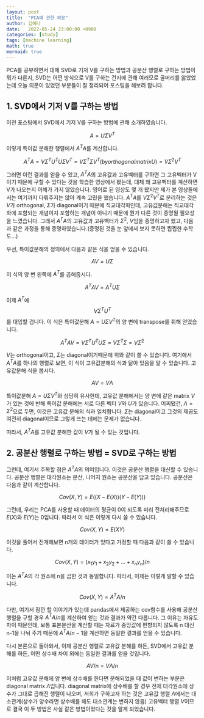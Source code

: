 ```yaml
---
layout: post
title:  "PCA에 관한 의문"
author: 김예나
date:   2022-05-24 23:00:00 +0900
categories: [study]
tags: [machine learning]
math: true
mermaid: true
---
```



PCA를 공부하면서 대체 SVD로 기저 V를 구하는 방법과 공분산 행렬로 구하는 방법이 뭐가 다른지, SVD는 어떤 방식으로 V를 구하는 건지에 관해 여러모로 골머리를 앓았었는데 오늘 의문이 있었던 부분들이 잘 정리되어 포스팅을 해보려 합니다.


## 1\. SVD에서 기저 V를 구하는 방법


이전 포스팅에서 SVD에서 기저 V를 구하는 방법에 관해 소개하였습니다.


$$A = U\Sigma V^T$$


이렇게 특이값 분해한 행렬에서 $A^TA$를 계산합니다.


$$A^TA=V\Sigma^T U^T U\Sigma V^T=V\Sigma^T \Sigma V^T(by orthogonal matrix U)=V\Sigma^2 V^T$$


그러면 이런 결과를 얻을 수 있고, $A^TA$의 고유값과 고유벡터를 구하면 그 고유벡터가 V이기 때문에 구할 수 있다는 것을 학습한 영상에서 봤는데, 대체 왜 고유벡터를 계산하면 V가 나오는지 이해가 가지 않았습니다. 영어로 된 영상도 몇 개 봤지만 제가 본 영상들에서는 여기까지 다뤄주지는 않아 계속 고민을 했습니다. $A^TA$를 $V\Sigma^2 V^T$로 분리하는 것은 $V$가 orthogonal, $\Sigma$가 diagonal이기 때문에 직교대각화인데, 고유값분해는 직교대각화에 포함되는 개념이지 포함하는 개념이 아니기 때문에 뭔가 다른 것이 증명될 필요성을 느꼈습니다. 그래서 $A^TA$의 고유값과 고유벡터가 $\Sigma^2$, $V$임을 증명하고자 했고, 다음과 같은 과정을 통해 증명하였습니다.(증명된 것을 눈 앞에서 보지 못하면 찝찝한 수학도...)


우선, 특이값분해의 정의에서 다음과 같은 식을 얻을 수 있습니다.


$$AV=U\Sigma$$


이 식의 양 변 왼쪽에 $A^T$를 곱해줍시다.


$$A^TAV=A^TU\Sigma$$


이제 $A^T$에 $$V\Sigma^T U^T$$ 를 대입할 겁니다. 이 식은 특이값분해 $A = U\Sigma V^T$의 양 변에 transpose를 취해 얻었습니다.


$$A^TAV=V\Sigma^TU^TU\Sigma=V\Sigma^T\Sigma=V\Sigma^2$$


$V$는 orthogonal이고, $\Sigma$는 diagonal이기때문에 위와 같이 쓸 수 있습니다. 여기에서 $A^TA$를 하나의 행렬로 보면, 이 식이 고유값분해의 식과 닮아 있음을 알 수 있습니다. 고유값분해 식을 봅시다.


$$AV=VΛ$$


특이값분해 $A = U\Sigma V^T$와 상당히 유사한데, 고유값 분해에서는 양 변에 같은 matrix $V$가 있는 것에 반해 특이값 분해에는 서로 다른 벡터 $V$와 $U$가 있습니다. 어찌됐건, $Λ=\Sigma^2$으로 두면, 이것은 고유값 분해의 식과 일치합니다. $\Sigma$는 diagonal이고 그것의 제곱도 여전히 diagonal이므로 그렇게 쓰는 데에는 문제가 없습니다.


따라서, $A^TA$를 고유값 분해한 값이 $V$가 될 수 있는 것입니다.


## 2\. 공분산 행렬로 구하는 방법 = SVD로 구하는 방법


그런데, 여기서 주목할 점은 $A^TA$의 의미입니다. 이것은 공분산 행렬을 대신할 수 있습니다. 공분산 행렬은 대각원소는 분산, 나머지 원소는 공분산을 담고 있습니다. 공분산은 다음과 같이 계산합니다.


$$Cov(X, Y) = E((X-E(X))(Y-E(Y)))$$


그런데, 우리는 PCA를 사용할 때 데이터의 평균이 0이 되도록 미리 전처리해주므로 $E(X)$와 $E(Y)$는 0입니다. 따라서 이 식은 이렇게 다시 쓸 수 있습니다.


$$Cov(X, Y) = E(XY)$$


이것을 풀어서 전개해보면 n개의 데이터가 있다고 가정할 때 다음과 같이 쓸 수 있습니다.


$$Cov(X, Y) = (x_1y_1+x_2y_2+...+x_ny_n)/n$$


이는 $A^TA$의 각 원소에 n을 곱한 것과 동일합니다. 따라서, 이제는 이렇게 말할 수 있습니다.


$$Cov(X, Y) = A^TA/n$$


다만, 여기서 잠깐 할 이야기가 있는데 pandas에서 제공하는 cov함수를 사용해 공분산 행렬을 구할 경우 $A^TA/n$를 계산하여 얻는 것과 결과가 약간 다릅니다. 그 이유는 자유도 차이 때문인데, 보통 표본분산을 계산할 때는 자료가 중앙값에 편향되지 않도록 n 대신 n-1을 나눠 주기 때문에 $A^TA/n-1$을 계산하면 동일한 결과를 얻을 수 있습니다.


다시 본론으로 돌아와서, 이제 공분산 행렬로 고유값 분해를 하든, SVD에서 고유값 분해를 하든, 어떤 상수배 차이 외에는 동일한 결과를 얻을 것입니다.


$$AV/n=VΛ/n$$


이처럼 고유값 분해에 양 변에 상수배를 한다면 분해되었을 때 값이 변하는 부분은 diagonal matrix $Λ$입니다. diagonal matrix에 상수배를 할 경우 전체 대각원소에 상수가 그대로 곱해진 행렬이 나오며, 저희가 구하고자 하는 것은 고유값 행렬 $Λ$에서는 대소관계(상수가 양수라면 상수배를 해도 대소관계는 변하지 않음) 고유벡터 행렬 $V$이므로 결국 이 두 방법은 사실 같은 방법이었다는 것을 알게 되었습니다.